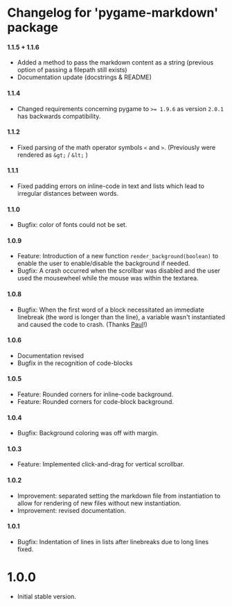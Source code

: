 # Changelog for 'pygame-markdown' package 

#### 1.1.5 + 1.1.6

- Added a method to pass the markdown content as a string (previous option of passing a filepath still exists)
- Documentation update (docstrings & README)

#### 1.1.4

- Changed requirements concerning pygame to `>= 1.9.6` as version `2.0.1` has backwards compatibility.

#### 1.1.2

- Fixed parsing of the math operator symbols `<` and `>`. (Previously were rendered as `&gt;` / `&lt;` )

#### 1.1.1
- Fixed padding errors on inline-code in text and lists which lead to irregular distances between words.

#### 1.1.0
- Bugfix: color of fonts could not be set.  

#### 1.0.9
- Feature: Introduction of a new function `render_background(boolean)` to enable the user to enable/disable the background if needed.
- Bugfix: A crash occurred when the scrollbar was disabled and the user used the mousewheel 
while the mouse was within the textarea. 

#### 1.0.8
- Bugfix: When the first word of a block necessitated an immediate linebreak (the word is longer than the line), 
a variable wasn't instantiated and caused the code to crash. (Thanks [Paul](https://github.com/pmp-p)!)

#### 1.0.6
- Documentation revised
- Bugfix in the recognition of code-blocks

#### 1.0.5
- Feature: Rounded corners for inline-code background.
- Feature: Rounded corners for code-block background.

#### 1.0.4
- Bugfix: Background coloring was off with margin.

#### 1.0.3
- Feature: Implemented click-and-drag for vertical scrollbar.

#### 1.0.2
- Improvement: separated setting the markdown file from instantiation to allow for rendering of new files without new instantiation.
- Improvement: revised documentation.

#### 1.0.1
- Bugfix: Indentation of lines in lists after linebreaks due to long lines fixed.


# 1.0.0
- Initial stable version. 
